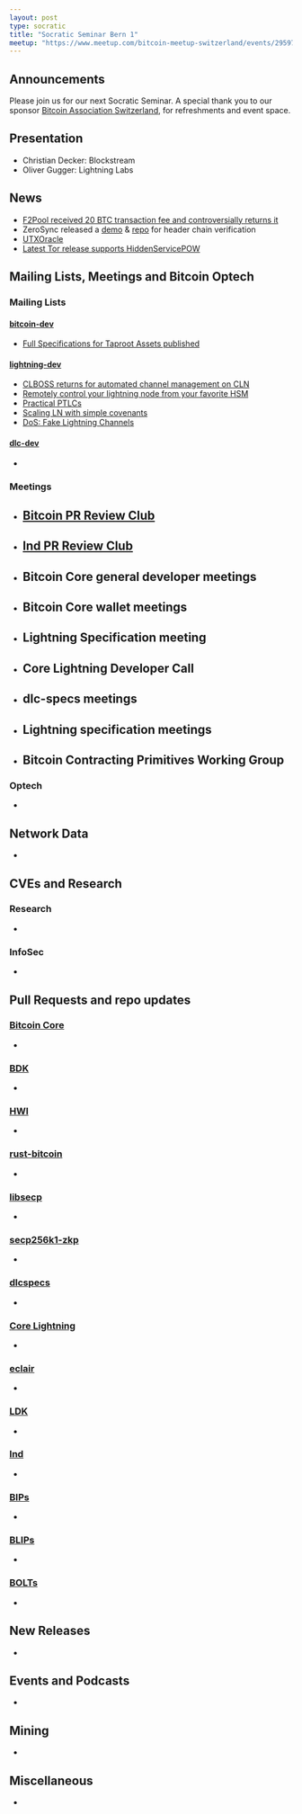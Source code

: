 ```yaml
---
layout: post
type: socratic
title: "Socratic Seminar Bern 1"
meetup: "https://www.meetup.com/bitcoin-meetup-switzerland/events/295976217/"
---
```


## Announcements
Please join us for our next Socratic Seminar. A special thank you to our
sponsor [Bitcoin Association Switzerland](https://www.bitcoinassociation.ch/),
for refreshments and event space.

## Presentation
- Christian Decker: Blockstream
- Oliver Gugger: Lightning Labs

## News
 - [F2Pool received 20 BTC transaction fee and controversially returns it](https://twitter.com/satofishi/status/1701042302238724512)
 - ZeroSync released a [demo](https://zerosync.org/demo/) & [repo](https://github.com/ZeroSync/header_chain) for header chain verification
 - [UTXOracle](https://twitter.com/SteveSimple/status/1704864674431332503)
 - [Latest Tor release supports HiddenServicePOW](https://gitlab.torproject.org/tpo/core/tor/-/commit/8b46d1c6ca20b8c99b979569c7432a97d8fc20a1)
 


## Mailing Lists, Meetings and Bitcoin Optech
### Mailing Lists
#### [bitcoin-dev](https://lists.linuxfoundation.org/pipermail/bitcoin-dev)
- [Full Specifications for Taproot Assets published](https://lists.linuxfoundation.org/pipermail/bitcoin-dev/2023-September/021938.html)


#### [lightning-dev](https://lists.linuxfoundation.org/pipermail/lightning-dev)
- [CLBOSS returns for automated channel management on CLN](https://lists.ozlabs.org/pipermail/c-lightning/2023-September/000239.html)
- [Remotely control your lightning node from your favorite HSM](https://lists.linuxfoundation.org/pipermail/lightning-dev/2023-September/004084.html)
- [Practical PTLCs](https://lists.linuxfoundation.org/pipermail/lightning-dev/2023-September/004088.html)
- [Scaling LN with simple covenants](https://lists.linuxfoundation.org/pipermail/lightning-dev/2023-September/004092.html)
- [DoS: Fake Lightning Channels](https://morehouse.github.io/lightning/fake-channel-dos/)

#### [dlc-dev](https://mailmanlists.org/pipermail/dlc-dev)
-

### Meetings
- [Bitcoin PR Review Club](https://bitcoincore.reviews)
  - 
- [lnd PR Review Club](https://lnd.reviews/)
  - 
- Bitcoin Core general developer meetings
  - 
- Bitcoin Core wallet meetings
  - 
- Lightning Specification meeting
  - 
- Core Lightning Developer Call
  - 
- dlc-specs meetings
  - 
- Lightning specification meetings
  - 
- Bitcoin Contracting Primitives Working Group
  - 

### Optech
- 

## Network Data
-

## CVEs and Research
### Research
-

### InfoSec
-

## Pull Requests and repo updates
### [Bitcoin Core](https://github.com/bitcoin/bitcoin)
-

### [BDK](https://github.com/bitcoindevkit/bdk)
-

### [HWI](https://github.com/bitcoin-core/HWI)
-

### [rust-bitcoin](https://github.com/rust-bitcoin/rust-bitcoin)
-

### [libsecp](https://github.com/bitcoin-core/secp256k1)
-

### [secp256k1-zkp](https://github.com/ElementsProject/secp256k1-zkp)
-

### [dlcspecs](https://github.com/discreetlogcontracts/dlcspecs)
-

### [Core Lightning](https://github.com/ElementsProject/lightning)
-

### [eclair](https://github.com/ACINQ/eclair/)
-

### [LDK](https://github.com/lightningdevkit/rust-lightning)
-

### [lnd](https://github.com/lightningnetwork/lnd)
-

### [BIPs](https://github.com/bitcoin/bips)
-

### [BLIPs](https://github.com/lightning/blips)
-

### [BOLTs](https://github.com/lightningnetwork/lightning-rfc)
-

## New Releases
-

## Events and Podcasts
-

## Mining
-

## Miscellaneous
-
